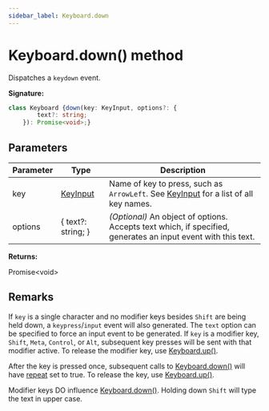 ```yaml
---
sidebar_label: Keyboard.down
---
```

# Keyboard.down() method

Dispatches a `keydown` event.

**Signature:**

```typescript
class Keyboard {down(key: KeyInput, options?: {
        text?: string;
    }): Promise<void>;}
```

## Parameters

|  Parameter | Type | Description |
|  --- | --- | --- |
|  key | [KeyInput](./puppeteer.keyinput.md) | Name of key to press, such as <code>ArrowLeft</code>. See [KeyInput](./puppeteer.keyinput.md) for a list of all key names. |
|  options | { text?: string; } | <i>(Optional)</i> An object of options. Accepts text which, if specified, generates an input event with this text. |

**Returns:**

Promise&lt;void&gt;

## Remarks

If `key` is a single character and no modifier keys besides `Shift` are being held down, a `keypress`/`input` event will also generated. The `text` option can be specified to force an input event to be generated. If `key` is a modifier key, `Shift`, `Meta`, `Control`, or `Alt`, subsequent key presses will be sent with that modifier active. To release the modifier key, use [Keyboard.up()](./puppeteer.keyboard.up.md).

After the key is pressed once, subsequent calls to [Keyboard.down()](./puppeteer.keyboard.down.md) will have [repeat](https://developer.mozilla.org/en-US/docs/Web/API/KeyboardEvent/repeat) set to true. To release the key, use [Keyboard.up()](./puppeteer.keyboard.up.md).

Modifier keys DO influence [Keyboard.down()](./puppeteer.keyboard.down.md). Holding down `Shift` will type the text in upper case.

